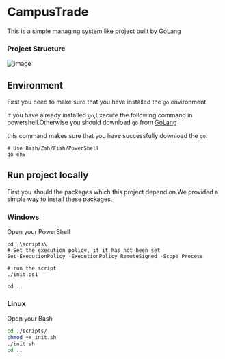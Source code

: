 # CampusTrade
This is a simple managing system like project built by GoLang
### Project Structure
![image](./assets/project_structure.png)
## Environment
First you need to make sure that you have installed the `go` environment.

If you have already installed `go`,Execute the following command in powershell.Otherwise you should download `go` from [GoLang](https://golang.google.cn/)


this command makes sure that you have successfully download the `go`.

```pwsh
# Use Bash/Zsh/Fish/PowerShell
go env
```
## Run project locally
First you should the packages which this project depend on.We provided a simple way to install these  packages.
### Windows
Open your PowerShell
```pwsh
cd .\scripts\
# Set the execution policy, if it has not been set
Set-ExecutionPolicy -ExecutionPolicy RemoteSigned -Scope Process

# run the script
./init.ps1

cd ..
```

### Linux
Open your Bash
```sh
cd ./scripts/
chmod +x init.sh
./init.sh
cd ..
```
